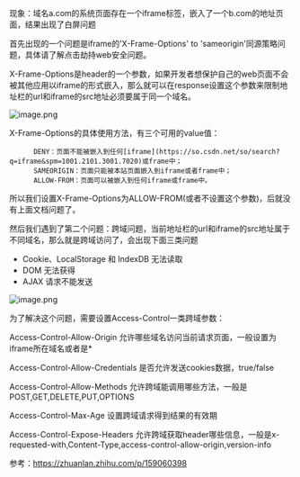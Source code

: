 现象：域名a.com的系统页面存在一个iframe标签，嵌入了一个b.com的地址页面，结果出现了白屏问题


首先出现的一个问题是iframe的'X-Frame-Options' to 'sameorigin'同源策略问题，具体请了解点击劫持web安全问题。

X-Frame-Options是header的一个参数，如果开发者想保护自己的web页面不会被其他应用以iframe的形式嵌入，那么就可以在response设置这个参数来限制地址栏的url和iframe的src地址必须要属于同一个域名。

![image.png](assets/image-20220412100417-epto4bp.png)

X-Frame-Options的具体使用方法，有三个可用的value值：

          DENY：页面不能被嵌入到任何[iframe](https://so.csdn.net/so/search?q=iframe&spm=1001.2101.3001.7020)或frame中；  
          SAMEORIGIN：页面只能被本站页面嵌入到iframe或者frame中；  
          ALLOW-FROM：页面可以被嵌入到任何iframe或frame中。


所以我们设置X-Frame-Options为ALLOW-FROM(或者不设置这个参数)，后就没有上面文档问题了。

然后我们遇到了第二个问题：跨域问题，当前地址栏的url和iframe的src地址属于不同域名，那么就是跨域访问了，会出现下面三类问题

* Cookie、LocalStorage 和 IndexDB 无法读取
* DOM 无法获得
* AJAX 请求不能发送

![image.png](assets/image-20220412101354-hwz5grk.png)

为了解决这个问题，需要设置Access-Control一类跨域参数：

Access-Control-Allow-Origin 允许哪些域名访问当前请求页面，一般设置为iframe所在域名或者是*

Access-Control-Allow-Credentials 是否允许发送cookies数据，true/false

Access-Control-Allow-Methods 允许跨域能调用哪些方法，一般是POST,GET,DELETE,PUT,OPTIONS

Access-Control-Max-Age 设置跨域请求得到结果的有效期

Access-Control-Expose-Headers 允许跨域获取header哪些信息，一般是x-requested-with,Content-Type,access-control-allow-origin,version-info


参考：https://zhuanlan.zhihu.com/p/159060398
